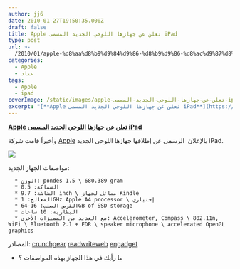 ```yaml
---
author: jj6
date: 2010-01-27T19:50:35.000Z
draft: false
title: Apple تعلن عن جهازها اللوحي الجديد المسمى iPad
type: post
url: >-
  /2010/01/apple-%d8%aa%d8%b9%d9%84%d9%86-%d8%b9%d9%86-%d8%ac%d9%87%d8%a7%d8%b2%d9%87%d8%a7-%d8%a7%d9%84%d9%84%d9%88%d8%ad%d9%8a-%d8%a7%d9%84%d8%ac%d8%af%d9%8a%d8%af-%d8%a7%d9%84%d9%85%d8%b3%d9%85%d9%89-ipad/
categories:
  - Apple
  - عتاد
tags:
  - Apple
  - ipad
coverImage: /static/images/apple-تعلن-عن-جهازها-اللوحي-الجديد-المسمى-ipad/iPadConcept.jpg
excerpt: "[**Apple تعلن عن جهازها اللوحي الجديد المسمى iPad**](https://www.it-scoop.com/2010/01/apple-%d8%aa%d8%b9%d9%84%d9%86-%d8%b9%d9%86-%d8%ac%d9%87%d8%a7%d8%b2%d9%87%d8%a7-%d8%a7%d9%84%d9%84%d9%88%d8%ad%d9%8a-%d8%a7%d9%84%d8%ac%d8%af%d9%8a%d8%af-%d8%a7%d9%84%d9%85%d8%b3%d9%85%d9%89-ipad/)\n\nوأخيراً قامت شركة [Apple](http://www.apple.com) بالإعلان\_ الرسمي عن إطلاقها جهازها اللوحي الجديد iPad.\n\n\n\nمواصفات الجهاز الجديد:\n\n~~~\n  * الوزن: pondes 1.5 \\ 680.389 gram\n  * السماكة: 0.5\n  * الشاشة: 9.7 inch \\ مماثل"
---
```

[**Apple تعلن عن جهازها اللوحي الجديد المسمى iPad**](https://www.it-scoop.com/2010/01/apple-%d8%aa%d8%b9%d9%84%d9%86-%d8%b9%d9%86-%d8%ac%d9%87%d8%a7%d8%b2%d9%87%d8%a7-%d8%a7%d9%84%d9%84%d9%88%d8%ad%d9%8a-%d8%a7%d9%84%d8%ac%d8%af%d9%8a%d8%af-%d8%a7%d9%84%d9%85%d8%b3%d9%85%d9%89-ipad/)

وأخيراً قامت شركة [Apple](http://www.apple.com) بالإعلان  الرسمي عن إطلاقها جهازها اللوحي الجديد iPad.

![](/static/images/apple-تعلن-عن-جهازها-اللوحي-الجديد-المسمى-ipad/iPadConcept.jpg)

مواصفات الجهاز الجديد:

~~~
  * الوزن: pondes 1.5 \ 680.389 gram
  * السماكة: 0.5
  * الشاشة: 9.7 inch \ مماثل لجهاز Kindle
  * المعالج: 1GHz Apple A4 processor \ إختياري
  * القرص الصلب: 16-64GB of SSD storage
  * البطارية: 10 ساعات
  * مع العديد من المميزات الأخرى: Accelerometer, Compass \ 802.11n, WiFi \ Bluetooth 2.1 + EDR \ speaker microphone \ accelerated OpenGL graphics
~~~

المصادر: [crunchgear](http://www.crunchgear.com/2010/01/27/apple-unveils-the-ipad-at-last/) [readwriteweb](http://www.readwriteweb.com/archives/apple_announces.php) [engadget](http://www.engadget.com/2010/01/27/live-from-the-apple-tablet-latest-creation-event/1)

-   ما رأيك في هذا الجهاز بهذه المواصفات ؟
